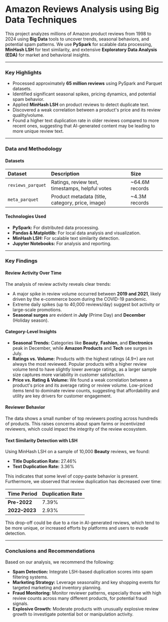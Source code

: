 # Amazon Reviews Analysis using Big Data Techniques

This project analyzes millions of Amazon product reviews from 1998 to 2024 using **Big Data** tools to uncover trends, seasonal behaviors, and potential spam patterns. We use **PySpark** for scalable data processing, **MinHash LSH** for text similarity, and extensive **Exploratory Data Analysis (EDA)** for market and behavioral insights.

---

### **Key Highlights**

* Processed approximately **65 million reviews** using PySpark and Parquet datasets.
* Identified significant seasonal spikes, pricing dynamics, and potential spam behavior.
* Applied **MinHash LSH** on product reviews to detect duplicate text.
* Discovered a weak correlation between a product's price and its review quality/volume.
* Found a higher text duplication rate in older reviews compared to more recent ones, suggesting that AI-generated content may be leading to more unique review text.

---

### **Data and Methodology**

#### **Datasets**

| Dataset | Description | Size |
| :--- | :--- | :--- |
| `reviews_parquet` | Ratings, review text, timestamps, helpful votes | ~64.6M records |
| `meta_parquet` | Product metadata (title, category, price, image) | ~4.3M records |

#### **Technologies Used**

* **PySpark:** For distributed data processing.
* **Pandas & Matplotlib:** For local data analysis and visualization.
* **MinHash LSH:** For scalable text similarity detection.
* **Jupyter Notebooks:** For analysis and reporting.

---

### **Key Findings**

#### **Review Activity Over Time**

The analysis of review activity reveals clear trends:
* A major spike in review volume occurred between **2019 and 2021**, likely driven by the e-commerce boom during the COVID-19 pandemic.
* Extreme daily spikes (up to 40,000 reviews/day) suggest bot activity or large-scale promotions.
* **Seasonal surges** are evident in **July** (Prime Day) and **December** (Holiday season).

#### **Category-Level Insights**

* **Seasonal Trends:** Categories like **Beauty**, **Fashion**, and **Electronics** peak in December, while **Amazon Products** and **Tech** see surges in July.
* **Ratings vs. Volume:** Products with the highest ratings (4.9+) are not always the most reviewed. Popular products with a higher review volume tend to have slightly lower average ratings, as a larger sample size captures more variability in customer satisfaction.
* **Price vs. Rating & Volume:** We found a weak correlation between a product's price and its average rating or review volume. Low-priced items tend to dominate review counts, suggesting that affordability and utility are key drivers for customer engagement.

#### **Reviewer Behavior**

The data shows a small number of top reviewers posting across hundreds of products. This raises concerns about spam farms or incentivized reviewers, which could impact the integrity of the review ecosystem.

#### **Text Similarity Detection with LSH**

Using MinHash LSH on a sample of 10,000 **Beauty** reviews, we found:
* **Title Duplication Rate:** 27.46%
* **Text Duplication Rate:** 3.36%

This indicates that some level of copy-paste behavior is present. Furthermore, we observed that review duplication has decreased over time:

| Time Period | Duplication Rate |
| :--- | :--- |
| **Pre-2022** | 7.39% |
| **2022–2023** | 2.93% |

This drop-off could be due to a rise in AI-generated reviews, which tend to be more unique, or increased efforts by platforms and users to evade detection.

---

### **Conclusions and Recommendations**

Based on our analysis, we recommend the following:

* **Spam Detection:** Integrate LSH-based duplication scores into spam filtering systems.
* **Marketing Strategy:** Leverage seasonality and key shopping events for targeted marketing and inventory planning.
* **Fraud Monitoring:** Monitor reviewer patterns, especially those with high review counts across many different products, for potential fraud signals.
* **Explosive Growth:** Moderate products with unusually explosive review growth to investigate potential bot or manipulation activity.
